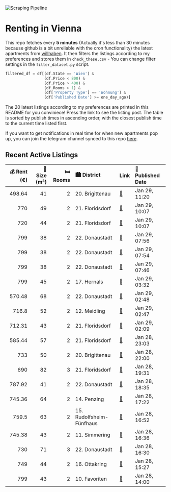 ![Scraping Pipeline](https://github.com/AthomsG/renting-in-vienna/actions/workflows/run_pipeline.yml/badge.svg)


# Renting in Vienna

This repo fetches every **5 minutes** (Actually it's less than 30 minutes because github is a bit unreliable with the cron functionality) the latest apartments from [willhaben](https://www.willhaben.at/).
It then filters the listings according to my preferences and stores them in `check_these.csv` - You can change filter settings in the `filter_dataset.py` script.

```python
filtered_df = df[(df.State == 'Wien') & 
                 (df.Price < 800) &
                 (df.Price > 400) &
                 (df.Rooms > 1) &
                 (df['Property Type'] == 'Wohnung') &
                 (df['Published Date'] >= one_day_ago)]
```

The 20 latest listings according to my preferences are printed in this README for you conviniece! Press the link to see the listing post.
The table is sorted by publish times in ascending order, with the closest publish time to the current time listed first.

If you want to get notifications in real time for when new apartments pop up, you can join the telegram channel synced to this repo [here](https://t.me/+1HPAYOf5BSsyNTlk).

## Recent Active Listings

|   💰 Rent (€) |   📏 Size (m²) |   🛏️ Rooms | 🏙️ District              | Link                                                                                                                                                                                                                                        | 📅 Published Date   |
|-------------:|--------------:|-----------:|:-------------------------|:--------------------------------------------------------------------------------------------------------------------------------------------------------------------------------------------------------------------------------------------|:-------------------|
|       498.64 |            41 |          2 | 20. Brigittenau          | [🔗](https://www.willhaben.at/iad/immobilien/d/mietwohnungen/wien/wien-1200-brigittenau/kompakte-2-zimmer-wohnung%21-1406170543/)                                                                                                            | Jan 29, 11:20      |
|       770    |            49 |          2 | 21. Floridsdorf          | [🔗](https://www.willhaben.at/iad/immobilien/d/mietwohnungen/wien/wien-1210-floridsdorf/jetzt-mieten-sp%C3%A4ter-kaufen:-wohnen-in-stammersdorfer-naturidylle-761411382/)                                                                    | Jan 29, 10:07      |
|       720    |            44 |          2 | 21. Floridsdorf          | [🔗](https://www.willhaben.at/iad/immobilien/d/mietwohnungen/wien/wien-1210-floridsdorf/mietwohnung-genie%C3%9Fen-kaufoption-nutzen:-wohnen-in-stammersdorfer-naturkulisse-761411356/)                                                       | Jan 29, 10:07      |
|       799    |            38 |          2 | 22. Donaustadt           | [🔗](https://www.willhaben.at/iad/immobilien/d/mietwohnungen/wien/wien-1220-donaustadt/1-monat-mietfrei:-erstbezug-im-gr%C3%BCnen-nahe-der-u2---zwischen-badeteich-hirschstetten-und-seestadt-954325505/)                                    | Jan 29, 07:56      |
|       799    |            38 |          2 | 22. Donaustadt           | [🔗](https://www.willhaben.at/iad/immobilien/d/mietwohnungen/wien/wien-1220-donaustadt/1-monat-mietfrei:-erstbezug-im-gr%C3%BCnen-nahe-der-u2---zwischen-badeteich-hirschstetten-und-seestadt-968537777/)                                    | Jan 29, 07:54      |
|       799    |            38 |          2 | 22. Donaustadt           | [🔗](https://www.willhaben.at/iad/immobilien/d/mietwohnungen/wien/wien-1220-donaustadt/1-monat-mietfrei:-erstbezug-im-gr%C3%BCnen-nahe-der-u2---zwischen-badeteich-hirschstetten-und-seestadt-2033089937/)                                   | Jan 29, 07:46      |
|       799    |            45 |          2 | 17. Hernals              | [🔗](https://www.willhaben.at/iad/immobilien/d/mietwohnungen/wien/wien-1170-hernals/sonnige-2-zimmer-neubauwohnung-mit-loggia-n%C3%A4he-elterleinplatz-1864249983/)                                                                          | Jan 29, 03:32      |
|       570.48 |            68 |          2 | 22. Donaustadt           | [🔗](https://www.willhaben.at/iad/immobilien/d/mietwohnungen/wien/wien-1220-donaustadt/charmante-2-zimmer-wohnung-1729044802/)                                                                                                               | Jan 29, 02:48      |
|       716.8  |            52 |          2 | 12. Meidling             | [🔗](https://www.willhaben.at/iad/immobilien/d/mietwohnungen/wien/wien-1120-meidling/ger%C3%A4umige-2-zimmer-wohnung-im-eg-1214111912/)                                                                                                      | Jan 29, 02:47      |
|       712.31 |            43 |          2 | 21. Floridsdorf          | [🔗](https://www.willhaben.at/iad/immobilien/d/mietwohnungen/wien/wien-1210-floridsdorf/sehr-gut-gelegene-43m%C2%B2-wohnung---ihr-neues-zuhause-mit-allem-was-sie-brauchen%21-5-minuten-zu-fu%C3%9F-von-der-donauinsel-entfernt-1781341824/) | Jan 29, 02:09      |
|       585.44 |            57 |          2 | 21. Floridsdorf          | [🔗](https://www.willhaben.at/iad/immobilien/d/mietwohnungen/wien/wien-1210-floridsdorf/sch%C3%B6ne-wohnung-mit-toller-aussicht-%2821.-bezirk%29-%2Ateilm%C3%B6bliert%2A-1638582499/)                                                        | Jan 28, 23:03      |
|       733    |            50 |          2 | 20. Brigittenau          | [🔗](https://www.willhaben.at/iad/immobilien/d/mietwohnungen/wien/wien-1200-brigittenau/mietwohnung-im-20.-bezirk-1829835939/)                                                                                                               | Jan 28, 22:00      |
|       690    |            82 |          3 | 21. Floridsdorf          | [🔗](https://www.willhaben.at/iad/immobilien/d/mietwohnungen/wien/wien-1210-floridsdorf/%28reserviert%29-3zimmer-gemeinde-mit-direkt-vergabe-vms-08.03.2024-1559971839/)                                                                     | Jan 28, 19:31      |
|       787.92 |            41 |          2 | 22. Donaustadt           | [🔗](https://www.willhaben.at/iad/immobilien/d/mietwohnungen/wien/wien-1220-donaustadt/modernes-wohnen-mit-balkon-in-1220-wien---4119m%C2%B2-zum-mietpreis-von-78792-eur%21-1580236359/)                                                     | Jan 28, 18:35      |
|       745.36 |            64 |          2 | 14. Penzing              | [🔗](https://www.willhaben.at/iad/immobilien/d/mietwohnungen/wien/wien-1140-penzing/stilvolle-altbauwohnung-in-zentraler-lage---h%C3%BCtteldorfer-stra%C3%9Fe-113a-1140-wien-1388329135/)                                                    | Jan 28, 17:22      |
|       759.5  |            63 |          2 | 15. Rudolfsheim-Fünfhaus | [🔗](https://www.willhaben.at/iad/immobilien/d/mietwohnungen/wien/wien-1150-rudolfsheim-f%C3%BCnfhaus/charmante-altbauwohnung-in-zentraler-lage---goldschlagstra%C3%9Fe-110-1150-wien-1807809785/)                                           | Jan 28, 16:52      |
|       745.38 |            43 |          2 | 11. Simmering            | [🔗](https://www.willhaben.at/iad/immobilien/d/mietwohnungen/wien/wien-1110-simmering/gem%C3%BCtliche-2-zimmer-wohnung-1978898807/)                                                                                                          | Jan 28, 16:36      |
|       730    |            71 |          3 | 22. Donaustadt           | [🔗](https://www.willhaben.at/iad/immobilien/d/mietwohnungen/wien/wien-1220-donaustadt/gemeindewohnung-direktvergabe-967536679/)                                                                                                             | Jan 28, 16:30      |
|       749    |            44 |          2 | 16. Ottakring            | [🔗](https://www.willhaben.at/iad/immobilien/d/mietwohnungen/wien/wien-1160-ottakring/perfekt-angelegte-2-zimmer-wohnung-hell-und-freundlich-150m-zur-u3-sackgasse-1269416129/)                                                              | Jan 28, 15:27      |
|       799    |            43 |          2 | 10. Favoriten            | [🔗](https://www.willhaben.at/iad/immobilien/d/mietwohnungen/wien/wien-1100-favoriten/2-zimmer-neubauwohnung-inkl.-komplettk%C3%BCche-loggia-und-kellerabteil-bei-u1-neulaa-/hs17-a-14-825042242/)                                           | Jan 28, 14:00      |
